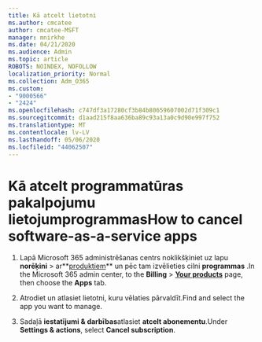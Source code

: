 ```yaml
---
title: Kā atcelt lietotni
ms.author: cmcatee
author: cmcatee-MSFT
manager: mnirkhe
ms.date: 04/21/2020
ms.audience: Admin
ms.topic: article
ROBOTS: NOINDEX, NOFOLLOW
localization_priority: Normal
ms.collection: Adm_O365
ms.custom:
- "9000566"
- "2424"
ms.openlocfilehash: c747df3a17280cf3b84b80659607002d71f309c1
ms.sourcegitcommit: d1aad215f8aa636ba89c93a13a0c9d90e997f752
ms.translationtype: MT
ms.contentlocale: lv-LV
ms.lasthandoff: 05/06/2020
ms.locfileid: "44062507"
---
```

# <a name="how-to-cancel-software-as-a-service-apps"></a><span data-ttu-id="8631b-102">Kā atcelt programmatūras pakalpojumu lietojumprogrammas</span><span class="sxs-lookup"><span data-stu-id="8631b-102">How to cancel software-as-a-service apps</span></span> 

1. <span data-ttu-id="8631b-103">Lapā Microsoft 365 administrēšanas centrs noklikšķiniet uz lapu **norēķini** > ar**[produktiem](https://go.microsoft.com/fwlink/p/?linkid=842054)** un pēc tam izvēlieties cilni **programmas** .</span><span class="sxs-lookup"><span data-stu-id="8631b-103">In the Microsoft 365 admin center, to the **Billing** > **[Your products](https://go.microsoft.com/fwlink/p/?linkid=842054)** page, then choose the **Apps** tab.</span></span>

2. <span data-ttu-id="8631b-104">Atrodiet un atlasiet lietotni, kuru vēlaties pārvaldīt.</span><span class="sxs-lookup"><span data-stu-id="8631b-104">Find and select the app you want to manage.</span></span>

3. <span data-ttu-id="8631b-105">Sadaļā **iestatījumi & darbības**atlasiet **atcelt abonementu**.</span><span class="sxs-lookup"><span data-stu-id="8631b-105">Under **Settings & actions**, select **Cancel subscription**.</span></span>